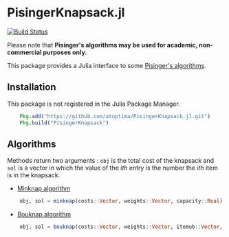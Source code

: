 # PisingerKnapsack.jl


[![Build Status](https://travis-ci.org/atoptima/PisingerKnapsack.jl.svg?branch=master)](https://travis-ci.org/atoptima/PisingerKnapsack.jl)

Please note that **Pisinger's algorithms may be used for academic, non-commercial purposes only.**

This package provides a Julia interface to some [Pisinger's algorithms](http://hjemmesider.diku.dk/~pisinger/codes.html).

## Installation

This package is not registered in the Julia Package Manager.

```julia
    Pkg.add("https://github.com/atoptima/PisingerKnapsack.jl.git")
    Pkg.build("PisingerKnapsack")
```

## Algorithms

Methods return two arguments : `obj` is the total cost of the knapsack and `sol` is a vector
in which the value of the i*th* entry is the number the i*th* item is in the knapsack.

- [Minknap algorithm](http://hjemmesider.diku.dk/~pisinger/minknap.c)

```julia
    obj, sol = minknap(costs::Vector, weights::Vector, capacity::Real)
```

- [Bouknap algorithm](http://hjemmesider.diku.dk/~pisinger/bouknap.c)

```julia
    obj, sol = bouknap(costs::Vector, weights::Vector, itemub::Vector, capacity::Real)
```